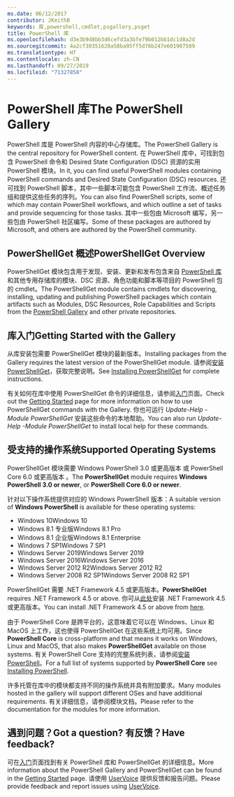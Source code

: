 ```yaml
---
ms.date: 06/12/2017
contributor: JKeithB
keywords: 库,powershell,cmdlet,psgallery,psget
title: PowerShell 库
ms.openlocfilehash: d3e3b9d8bb3d6cefd3a3bfe79b012bb1dc1d8a2d
ms.sourcegitcommit: 4a2cf30351620a58ba95ff5d76b247e601907589
ms.translationtype: HT
ms.contentlocale: zh-CN
ms.lasthandoff: 09/27/2019
ms.locfileid: "71327858"
---
```

# <a name="the-powershell-gallery"></a><span data-ttu-id="f708f-103">PowerShell 库</span><span class="sxs-lookup"><span data-stu-id="f708f-103">The PowerShell Gallery</span></span>

<span data-ttu-id="f708f-104">PowerShell 库是 PowerShell 内容的中心存储库。</span><span class="sxs-lookup"><span data-stu-id="f708f-104">The PowerShell Gallery is the central repository for PowerShell content.</span></span> <span data-ttu-id="f708f-105">在 PowerShell 库中，可找到包含 PowerShell 命令和 Desired State Configuration (DSC) 资源的实用 PowerShell 模块。</span><span class="sxs-lookup"><span data-stu-id="f708f-105">In it, you can find useful PowerShell modules containing PowerShell commands and Desired State Configuration (DSC) resources.</span></span>
<span data-ttu-id="f708f-106">还可找到 PowerShell 脚本，其中一些脚本可能包含 PowerShell 工作流、概述任务组和提供这些任务的序列。</span><span class="sxs-lookup"><span data-stu-id="f708f-106">You can also find PowerShell scripts, some of which may contain PowerShell workflows, and which outline a set of tasks and provide sequencing for those tasks.</span></span> <span data-ttu-id="f708f-107">其中一些包由 Microsoft 编写，另一些包由 PowerShell 社区编写。</span><span class="sxs-lookup"><span data-stu-id="f708f-107">Some of these packages are authored by Microsoft, and others are authored by the PowerShell community.</span></span>

## <a name="powershellget-overview"></a><span data-ttu-id="f708f-108">PowerShellGet 概述</span><span class="sxs-lookup"><span data-stu-id="f708f-108">PowerShellGet Overview</span></span>

<span data-ttu-id="f708f-109">PowerShellGet 模块包含用于发现、安装、更新和发布包含来自 [PowerShell 库](https://www.PowerShellGallery.com)和其他专用存储库的模块、DSC 资源、角色功能和脚本等项目的 PowerShell 包的 cmdlet。</span><span class="sxs-lookup"><span data-stu-id="f708f-109">The PowerShellGet module contains cmdlets for discovering, installing, updating and publishing PowerShell packages which contain artifacts such as Modules, DSC Resources, Role Capabilities and Scripts from the [PowerShell Gallery](https://www.PowerShellGallery.com) and other private repositories.</span></span>

## <a name="getting-started-with-the-gallery"></a><span data-ttu-id="f708f-110">库入门</span><span class="sxs-lookup"><span data-stu-id="f708f-110">Getting Started with the Gallery</span></span>

<span data-ttu-id="f708f-111">从库安装包需要 PowerShellGet 模块的最新版本。</span><span class="sxs-lookup"><span data-stu-id="f708f-111">Installing packages from the Gallery requires the latest version of the PowerShellGet module.</span></span>
<span data-ttu-id="f708f-112">请参阅[安装 PowerShellGet](installing-psget.md)，获取完整说明。</span><span class="sxs-lookup"><span data-stu-id="f708f-112">See [Installing PowerShellGet](installing-psget.md) for complete instructions.</span></span>

<span data-ttu-id="f708f-113">有关如何在库中使用 PowerShellGet 命令的详细信息，请参阅[入门](getting-started.md)页面。</span><span class="sxs-lookup"><span data-stu-id="f708f-113">Check out the [Getting Started](getting-started.md) page for more information on how to use PowerShellGet commands with the Gallery.</span></span> <span data-ttu-id="f708f-114">你也可运行 *Update-Help -Module PowerShellGet* 安装这些命令的本地帮助。</span><span class="sxs-lookup"><span data-stu-id="f708f-114">You can also run *Update-Help -Module PowerShellGet* to install local help for these commands.</span></span>

## <a name="supported-operating-systems"></a><span data-ttu-id="f708f-115">受支持的操作系统</span><span class="sxs-lookup"><span data-stu-id="f708f-115">Supported Operating Systems</span></span>

<span data-ttu-id="f708f-116">PowerShellGet  模块需要 Windows PowerShell 3.0 或更高版本  或 PowerShell Core 6.0 或更高版本  。</span><span class="sxs-lookup"><span data-stu-id="f708f-116">The **PowerShellGet** module requires **Windows PowerShell 3.0 or newer**, or **PowerShell Core 6.0 or newer**.</span></span>

<span data-ttu-id="f708f-117">针对以下操作系统提供对应的 Windows PowerShell  版本：</span><span class="sxs-lookup"><span data-stu-id="f708f-117">A suitable version of **Windows PowerShell** is available for these operating systems:</span></span>

- <span data-ttu-id="f708f-118">Windows 10</span><span class="sxs-lookup"><span data-stu-id="f708f-118">Windows 10</span></span>
- <span data-ttu-id="f708f-119">Windows 8.1 专业版</span><span class="sxs-lookup"><span data-stu-id="f708f-119">Windows 8.1 Pro</span></span>
- <span data-ttu-id="f708f-120">Windows 8.1 企业版</span><span class="sxs-lookup"><span data-stu-id="f708f-120">Windows 8.1 Enterprise</span></span>
- <span data-ttu-id="f708f-121">Windows 7 SP1</span><span class="sxs-lookup"><span data-stu-id="f708f-121">Windows 7 SP1</span></span>
- <span data-ttu-id="f708f-122">Windows Server 2019</span><span class="sxs-lookup"><span data-stu-id="f708f-122">Windows Server 2019</span></span>
- <span data-ttu-id="f708f-123">Windows Server 2016</span><span class="sxs-lookup"><span data-stu-id="f708f-123">Windows Server 2016</span></span>
- <span data-ttu-id="f708f-124">Windows Server 2012 R2</span><span class="sxs-lookup"><span data-stu-id="f708f-124">Windows Server 2012 R2</span></span>
- <span data-ttu-id="f708f-125">Windows Server 2008 R2 SP1</span><span class="sxs-lookup"><span data-stu-id="f708f-125">Windows Server 2008 R2 SP1</span></span>

<span data-ttu-id="f708f-126">PowerShellGet  需要 .NET Framework 4.5 或更高版本。</span><span class="sxs-lookup"><span data-stu-id="f708f-126">**PowerShellGet** requires .NET Framework 4.5 or above.</span></span> <span data-ttu-id="f708f-127">你可从[此处](https://msdn.microsoft.com/library/5a4x27ek.aspx)安装 .NET Framework 4.5 或更高版本。</span><span class="sxs-lookup"><span data-stu-id="f708f-127">You can install .NET Framework 4.5 or above from [here](https://msdn.microsoft.com/library/5a4x27ek.aspx).</span></span>

<span data-ttu-id="f708f-128">由于 PowerShell Core  是跨平台的，这意味着它可以在 Windows、Linux 和 MacOS 上工作，这也使得 PowerShellGet  在这些系统上均可用。</span><span class="sxs-lookup"><span data-stu-id="f708f-128">Since **PowerShell Core** is cross-platform and that means it works on Windows, Linux and MacOS, that also makes **PowerShellGet** available on those systems.</span></span> <span data-ttu-id="f708f-129">有关 PowerShell Core  支持的完整系统列表，请参阅[安装 PowerShell](/powershell/scripting/setup/installing-powershell)。</span><span class="sxs-lookup"><span data-stu-id="f708f-129">For a full list of systems supported by **PowerShell Core** see [Installing PowerShell](/powershell/scripting/setup/installing-powershell).</span></span>

<span data-ttu-id="f708f-130">许多托管在库中的模块都支持不同的操作系统并具有附加要求。</span><span class="sxs-lookup"><span data-stu-id="f708f-130">Many modules hosted in the gallery will support different OSes and have additional requirements.</span></span> <span data-ttu-id="f708f-131">有关详细信息，请参阅模块文档。</span><span class="sxs-lookup"><span data-stu-id="f708f-131">Please refer to the documentation for the modules for more information.</span></span>

## <a name="got-a-question-have-feedback"></a><span data-ttu-id="f708f-132">遇到问题？</span><span class="sxs-lookup"><span data-stu-id="f708f-132">Got a question?</span></span> <span data-ttu-id="f708f-133">有反馈？</span><span class="sxs-lookup"><span data-stu-id="f708f-133">Have feedback?</span></span>

<span data-ttu-id="f708f-134">可在[入门](getting-started.md)页面找到有关 PowerShell 库和 PowerShellGet 的详细信息。</span><span class="sxs-lookup"><span data-stu-id="f708f-134">More information about the PowerShell Gallery and PowerShellGet can be found in the [Getting Started](getting-started.md) page.</span></span> <span data-ttu-id="f708f-135">请使用 [UserVoice](http://windowsserver.uservoice.com/forums/301869-powershell) 提供反馈和报告问题。</span><span class="sxs-lookup"><span data-stu-id="f708f-135">Please provide feedback and report issues using [UserVoice](http://windowsserver.uservoice.com/forums/301869-powershell).</span></span>

